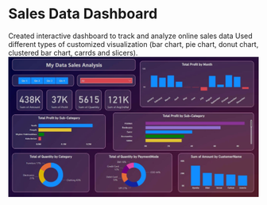 <h1> Sales Data Dashboard </h1>
Created interactive dashboard to track and analyze online sales data
Used different types of customized visualization (bar chart, pie chart, donut chart, clustered bar chart, carrds and slicers).
<img src="Dashboard.JPG">
